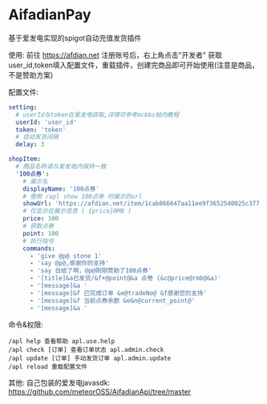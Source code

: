 # AifadianPay
基于爱发电实现的spigot自动充值发货插件

使用:
前往 https://afdian.net 注册账号后，右上角点击"开发者"
获取user_id,token填入配置文件，重载插件，创建完商品即可开始使用(注意是商品，不是赞助方案)

配置文件:
```yaml
setting:
  # userId与token在爱发电获取,详情可参考mcbbs帖内教程
  userId: 'user_id'
  token: 'token'
  # 自动发货间隔
  delay: 3

shopItem:
  # 商品名称请与爱发电内保持一致
  '100点券':
    # 展示名
    displayName: '100点券'
    # 使用 /apl show 100点券 时展示的url
    showUrl: 'https://afdian.net/item/1cab866647aa11ee9f3652540025c377'
    # 仅显示在展示信息 ( {price}RMB )
    price: 100
    # 获取点券
    point: 100
    # 执行指令
    commands:
      - 'give @p@ stone 1'
      - 'say @p@,感谢你的支持'
      - 'say 白给了啊，@p@刚刚赞助了100点券'
      - '[title]&a已发货/&f+@point@&a 点卷 (&c@price@rmb@&a)'
      - '[message]&a '
      - '[message]&f 已完成订单 &e@tradeNo@ &f感谢您的支持'
      - '[message]&f 当前点券余额 &e&n@current_point@'
      - '[message]&a '
```

命令&权限:
```
/apl help 查看帮助 apl.use.help
/apl check [订单] 查看订单状态 apl.admin.check
/apl update [订单] 手动发货订单 apl.admin.update
/apl reload 重载配置文件
```

其他:
自己包装的爱发电javasdk: https://github.com/meteorOSS/AifadianApi/tree/master
